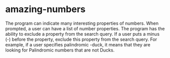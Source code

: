 # amazing-numbers
The program can indicate many interesting properties of numbers. When prompted, a user can have a list of number properties. The program has the ability to exclude a property from the search query. If a user puts a minus (-) before the property, exclude this property from the search query. For example, if a user specifies palindromic -duck, it means that they are looking for Palindromic numbers that are not Ducks.
